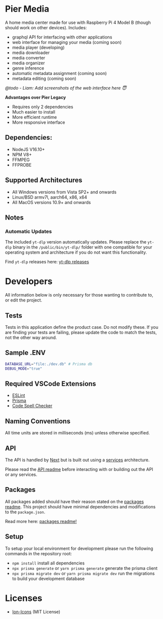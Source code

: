 # Pier Media

A home media center made for use with Raspberry Pi 4 Model B (though should work on other devices).
Includes:

- graphql API for interfacing with other applications
- web interface for managing your media (coming soon)
- media player (developing)
- media downloader
- media converter
- media organizer
- genre inference
- automatic metadata assignment (coming soon)
- metadata editing (coming soon)

_@todo - Liam: Add screenshots of the web interface here 😇_

**Advantages over Pier Legacy**

- Requires only 2 dependencies
- Much easier to install
- More efficient runtime
- More responsive interface

## Dependencies:

- NodeJS V16.10+
- NPM V8+
- FFMPEG
- FFPROBE

## Supported Architectures

- All Windows versions from Vista SP2+ and onwards
- Linux/BSD armv7l, aarch64, x86, x64
- All MacOS versions 10.9+ and onwards

## Notes

### Automatic Updates

The included `yt-dlp` version automatically updates. Please replace the `yt-dlp` binary in the `/public/bin/yt-dlp/` folder with one compatible for your operating system and architecture if you do not want this functionality.

Find `yt-dlp` releases here: [yt-dlp releases](https://github.com/yt-dlp/yt-dlp#release-files)

# Developers

All information below is only necessary for those wanting to contribute to, or edit the project.

## Tests

Tests in this application define the product case. Do not modify these. If you are finding your tests are failing, please update the code to match the tests, not the other way around.

## Sample .ENV

```sh
DATABASE_URL="file:./dev.db" # Prisma db
DEBUG_MODE="true"
```

## Required VSCode Extensions

- [ESLint](https://marketplace.visualstudio.com/items?itemName=dbaeumer.vscode-eslint)
- [Prisma](https://marketplace.visualstudio.com/items?itemName=Prisma.prisma)
- [Code Spell Checker](https://marketplace.visualstudio.com/items?itemName=streetsidesoftware.code-spell-checker)

## Naming Conventions

All time units are stored in milliseconds (ms) unless otherwise specified.

## API

The API is handled by [Next](./docs/packages/README.md#Next) but is built out using a [services](./docs/api/README.md#services-directory) architecture.

Please read the [API readme](./docs/api/README.md) before interacting with or building out the API or any services.

## Packages

All packages added should have their reason stated on the [packages readme](./docs/packages/README.md). This project should have minimal dependencies and modifications to the `package.json`.

Read more here: [packages readme!](./docs/packages/README.md)

## Setup

To setup your local environment for development please run the following commands in the repository root:

- `npm install` install all dependencies
- `npx prisma generate` or `yarn prisma generate` generate the prisma client
- `npx prisma migrate dev` or `yarn prisma migrate dev` run the migrations to build your development database

# Licenses

- [Ion-Icons](./public/ion-icons/LICENSE) (MIT License)
